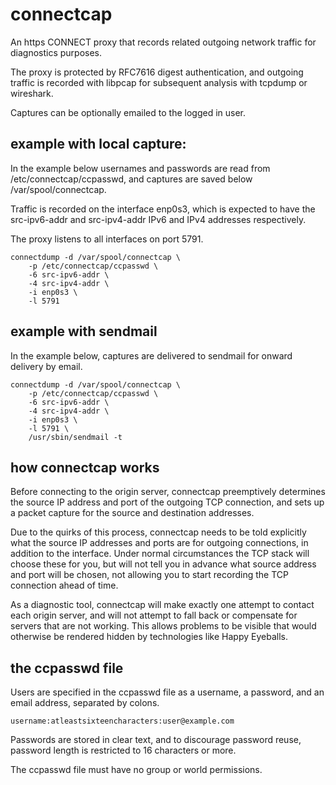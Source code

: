 # connectcap

An https CONNECT proxy that records related outgoing
network traffic for diagnostics purposes.

The proxy is protected by RFC7616 digest authentication,
and outgoing traffic is recorded with libpcap for
subsequent analysis with tcpdump or wireshark.

Captures can be optionally emailed to the logged in user.

## example with local capture:

In the example below usernames and passwords are read
from /etc/connectcap/ccpasswd, and captures are saved
below /var/spool/connectcap.

Traffic is recorded on the interface enp0s3, which is
expected to have the src-ipv6-addr and src-ipv4-addr
IPv6 and IPv4 addresses respectively.

The proxy listens to all interfaces on port 5791.

```
connectdump -d /var/spool/connectcap \
	-p /etc/connectcap/ccpasswd \
	-6 src-ipv6-addr \
	-4 src-ipv4-addr \
	-i enp0s3 \
	-l 5791
```

## example with sendmail

In the example below, captures are delivered to sendmail
for onward delivery by email.

```
connectdump -d /var/spool/connectcap \
	-p /etc/connectcap/ccpasswd \
	-6 src-ipv6-addr \
	-4 src-ipv4-addr \
	-i enp0s3 \
	-l 5791 \
	/usr/sbin/sendmail -t
```

## how connectcap works

Before connecting to the origin server, connectcap preemptively
determines the source IP address and port of the outgoing TCP
connection, and sets up a packet capture for the source and
destination addresses.

Due to the quirks of this process, connectcap needs to be told
explicitly what the source IP addresses and ports are for
outgoing connections, in addition to the interface. Under
normal circumstances the TCP stack will choose these for you,
but will not tell you in advance what source address and port
will be chosen, not allowing you to start recording the TCP
connection ahead of time.

As a diagnostic tool, connectcap will make exactly one attempt
to contact each origin server, and will not attempt to fall
back or compensate for servers that are not working. This
allows problems to be visible that would otherwise be rendered
hidden by technologies like Happy Eyeballs.

## the ccpasswd file

Users are specified in the ccpasswd file as a username, a
password, and an email address, separated by colons.

```
username:atleastsixteencharacters:user@example.com
```

Passwords are stored in clear text, and to discourage password
reuse, password length is restricted to 16 characters or more.

The ccpasswd file must have no group or world permissions.

